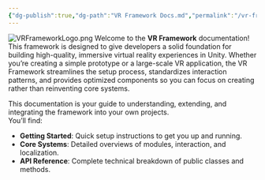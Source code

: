 ```yaml
---
{"dg-publish":true,"dg-path":"VR Framework Docs.md","permalink":"/vr-framework-docs/","pinned":true,"tags":["gardenEntry"],"noteIcon":"1"}
---
```


![VRFrameworkLogo.png](/img/user/VRFrameworkLogo.png)
Welcome to the **VR Framework** documentation!  
This framework is designed to give developers a solid foundation for building high-quality, immersive virtual reality experiences in Unity. Whether you’re creating a simple prototype or a large-scale VR application, the VR Framework streamlines the setup process, standardizes interaction patterns, and provides optimized components so you can focus on creating rather than reinventing core systems.

This documentation is your guide to understanding, extending, and integrating the framework into your own projects.  
You’ll find:

- **Getting Started**: Quick setup instructions to get you up and running.
- **Core Systems**: Detailed overviews of modules, interaction, and localization.
- **API Reference**: Complete technical breakdown of public classes and methods.